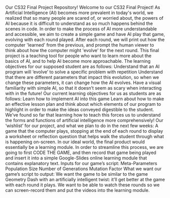 Our CS32 Final Project Repository!
Welcome to our CS32 Final Project! As Artificial Intelligence (AI) becomes more prevalent in today's world, we realized that so many people are scared of, or worried about, the powers of AI because it is difficult to understand as so much happens behind the scenes in code. In order to make the process of AI more understandable and accessible, we aim to create a simple game and have AI play that game, evolving with each round played. After each round, we will print out how the computer 'learned' from the previous, and prompt the human viewer to think about how the computer might 'evolve' for the next round. This final project is a teaching tool for people who want to learn more about the basics of AI, and to help AI become more approachable.
The learning objectives for our supposed student are as follows: 
Understand that an AI program will ‘evolve’ to solve a specific problem with repetition
Understand that there are different parameters that impact this evolution, so when we change these parameters, it can change how the AI evolves. 
Have a visual familiarity with simple AI, so that it doesn’t seem as scary when interacting with in the future! 
Our current learning objectives for us as students are as follows: 
Learn how to implement AI into this game 
Learn about how to make an effective lesson plan and think about which elements of our program to highlight in order to make the ideas conveyed digestible to the student. We’ve found so far that learning how to teach this forces us to understand the forms and functions of artificial intelligence more comprehensively! 
Our ‘wishlist’ for our project, and what we plan to do in the next few weeks: 
A game that the computer plays, stopping at the end of each round to display a worksheet or reflection question that helps walk the student through what is happening on-screen. In our ideal world, the final product would essentially be a learning module. In order to streamline this process, we are going to first CODE THE GAME, and then record that game being played and insert it into a simple Google-Slides online learning module that contains explanatory text.
Inputs for our game’s script: 
Meta-Parameters
Population Size 
Number of Generations 
Mutation Factor 
What we want our game’s script to output: 
We want the game to be similar to the game Geometry Dash with an artificially intelligent twist: it’ll get better at the game with each round it plays. We want to be able to watch these rounds so we can screen-record them and put the videos into the learning module. 
